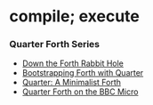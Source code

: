 # compile; execute

### Quarter Forth Series

- [Down the Forth Rabbit Hole](posts/1.rabbit.md)
- [Bootstrapping Forth with Quarter](posts/2.bootstrap.md)
- [Quarter: A Minimalist Forth](posts/3.quarter.md)
- [Quarter Forth on the BBC Micro](posts/beyond-x86.md)
